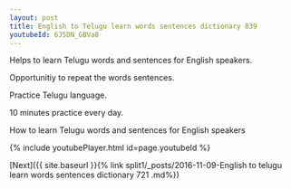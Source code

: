 ```yaml
---
layout: post
title: English to Telugu learn words sentences dictionary 839 
youtubeId: 6J5DN_GBVa8
---
```

 
 
Helps to learn Telugu words and sentences for English speakers.

Opportunitiy to repeat the words sentences. 

Practice Telugu language. 
 
10 minutes practice every day. 
 
How to learn Telugu words and sentences for English speakers 
 
{% include youtubePlayer.html id=page.youtubeId %}
 
 
[Next]({{ site.baseurl }}{% link  split1/_posts/2016-11-09-English to telugu learn words sentences dictionary 721 .md%})
 
